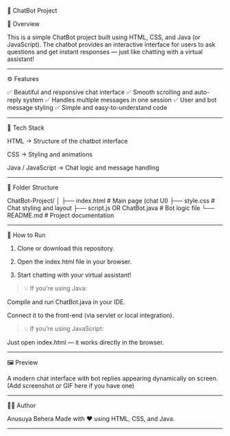🧠 ChatBot Project

💬 Overview

This is a simple ChatBot project built using HTML, CSS, and Java (or JavaScript).
The chatbot provides an interactive interface for users to ask questions and get instant responses — just like chatting with a virtual assistant!


---

⚙️ Features

✅ Beautiful and responsive chat interface
✅ Smooth scrolling and auto-reply system
✅ Handles multiple messages in one session
✅ User and bot message styling
✅ Simple and easy-to-understand code


---

🧩 Tech Stack

HTML → Structure of the chatbot interface

CSS → Styling and animations

Java / JavaScript → Chat logic and message handling



---

📁 Folder Structure

ChatBot-Project/
│
├── index.html        # Main page (chat UI)
├── style.css         # Chat styling and layout
├── script.js OR ChatBot.java  # Bot logic file
└── README.md         # Project documentation


---

🚀 How to Run

1. Clone or download this repository.


2. Open the index.html file in your browser.


3. Start chatting with your virtual assistant!



> 💡 If you’re using Java:

Compile and run ChatBot.java in your IDE.

Connect it to the front-end (via servlet or local integration).




> 💡 If you’re using JavaScript:

Just open index.html — it works directly in the browser.





---

🖼️ Preview

A modern chat interface with bot replies appearing dynamically on screen.
(Add screenshot or GIF here if you have one)


---

🧑‍💻 Author

Anusuya Behera
Made with ❤️ using HTML, CSS, and Java.


---

